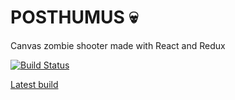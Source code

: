 # POSTHUMUS :skull:
Canvas zombie shooter made with React and Redux

[![Build Status](https://travis-ci.org/praghus/posthumus.svg?branch=master)](https://travis-ci.org/praghus/posthumus)

[Latest build](https://posthumus.herokuapp.com/)
